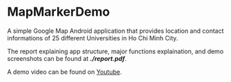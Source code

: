 # MapMarkerDemo
 
A simple Google Map Android application that provides location and contact informations of 25 different Universities in Ho Chi Minh City.

The report explaining app structure, major functions explaination, and demo screenshots can be found at ***./report.pdf***.

A demo video can be found on [Youtube](https://youtu.be/feSZMzOGo-Y).
